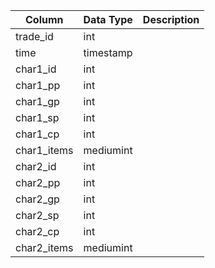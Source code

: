 | Column      | Data Type | Description |
| ----------- | --------- | ----------- |
| trade_id    | int       |             |
| time        | timestamp |             |
| char1_id    | int       |             |
| char1_pp    | int       |             |
| char1_gp    | int       |             |
| char1_sp    | int       |             |
| char1_cp    | int       |             |
| char1_items | mediumint |             |
| char2_id    | int       |             |
| char2_pp    | int       |             |
| char2_gp    | int       |             |
| char2_sp    | int       |             |
| char2_cp    | int       |             |
| char2_items | mediumint |             |